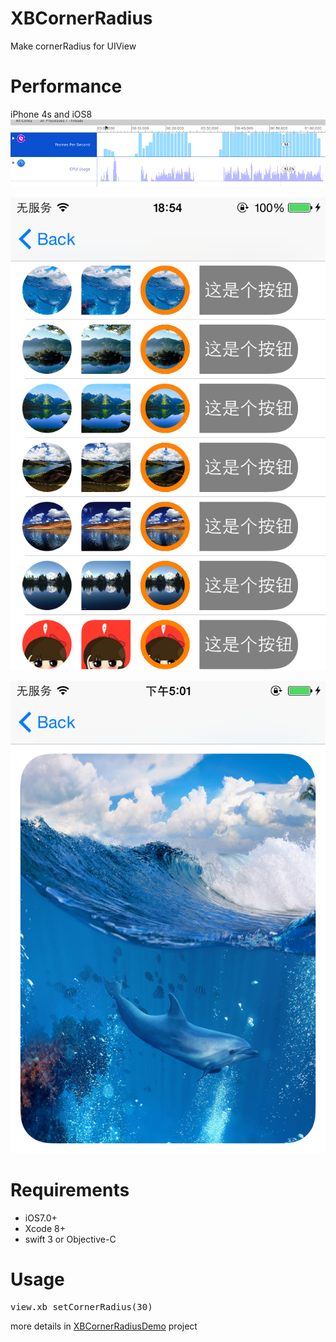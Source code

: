 # XBCornerRadius
Make cornerRadius for UIView

# Performance
iPhone 4s and iOS8
![image](https://github.com/xiabob/XBCornerRadius/blob/master/screenshots/p3.png)

![image](https://github.com/xiabob/XBCornerRadius/blob/master/screenshots/p4.PNG)

![image](https://github.com/xiabob/XBCornerRadius/blob/master/screenshots/p2.PNG)

# Requirements
* iOS7.0+
* Xcode 8+ 
* swift 3 or Objective-C

# Usage
<pre>
view.xb_setCornerRadius(30)
</pre>

more details in [XBCornerRadiusDemo](https://github.com/xiabob/XBCornerRadius/tree/master/XBCornerRadiusDemo) project

